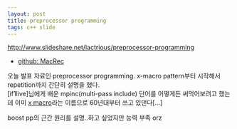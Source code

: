 ```yaml
---
layout: post
title: preprocessor programming
tags: c++ slide
---
```


<a href="http://www.slideshare.net/lactrious/preprocessor-programming">http://www.slideshare.net/lactrious/preprocessor-programming</a>

* [github: MacRec](https://github.com/lacti/MacRec)

오늘 발표 자료인 preprocessor programming. x-macro pattern부터 시작해서 repetition까지 간단히 설명을 했다.  
[if1live]님에게 배운 mpinc(multi-pass include) 단어를 어떻게든 써먹어보려고 했는데 이미 [x macro](https://en.wikipedia.org/wiki/X_Macro)라는 이름으로 60년대부터 쓰고 있댄다[...]

boost pp의 근간 원리를 설명..하고 싶었지만 능력 부족 orz
